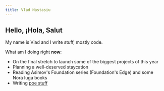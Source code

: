 ```yaml
---
title: Vlad Nastasiu
---
```


## Hello, ¡Hola, Salut

My name is Vlad and I write stuff, mostly code.

What am I doing right **now**:

- On the final stretch to launch some of the biggest projects of this year
- Planning a well-deserved staycation
- Reading Asimov's Foundation series (Foundation's Edge) and some Nora Iuga books
- Writing [poe stuff](/poe/)
